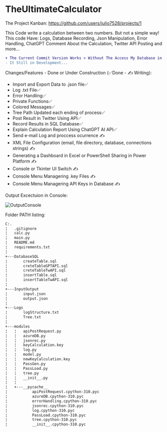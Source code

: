 # TheUltimateCalculator

The Project Kanban: https://github.com/users/julio7528/projects/1

This Code write a calculation between two numbers. But not a simple way! This code Have: Logs, Database Recording, Json Manipulation, Error Handling, ChatGPT Comment About the Calculation, Twitter API Posting and more... 
```diff
+ The Current Commit Version Works > Without The Access My Database in SQL Server
- It Still in Development...
```
Changes/Features - Done or Under Construction (✅Done - ✍️ Writing):

  - Import and Export Data to .json file✅
  - Log .txt File✅
  - Error Handling✅
  - Private Functions✅
  - Colored Messages✅
  - Tree Path Updated each ending of process✅  
  - Post Result in Twitter Using API✅
  - Record Results in SQL Database✅
  - Explain Calculation Report Using ChatGPT AI API✅
  - Send e-mail Log and proccess ocurrence ✍️
  - XML File Configuration (email, file directory, database, connections strings) ✍️
  - Generating a Dashboard in Excel or PowerShell Sharing in Power Platform ✍️
  - Console or Tkinter UI Switch ✍️
  - Console Menu Managering .key Files ✍️
  - Console Menu Managering API Keys in Database ✍️

Output Excectuion in Console:

![OutputConsole](https://user-images.githubusercontent.com/58828552/215864535-40d0fecf-52aa-4fa3-a1be-67c1cb823b76.png)

Folder PATH listing:

```bash
C:.
¦   .gitignore
¦   calc.py
¦   main.py
¦   README.md
¦   requirements.txt
¦   
+---DatabaseSQL
¦       createTable.sql
¦       creteTableGPTAPI.sql
¦       creteTableTwAPI.sql
¦       insertTable.sql
¦       insertTableTwAPI.sql
¦       
+---InputOutput
¦       input.json
¦       output.json
¦       
+---Logs
¦       logStructure.txt
¦       Tree.txt
¦       
+---modules
¦   ¦   apiPostRequest.py
¦   ¦   azureDB.py
¦   ¦   jsonrec.py
¦   ¦   keyCalculation.key
¦   ¦   log.py
¦   ¦   model.py
¦   ¦   newKeyCalculation.key
¦   ¦   PassGen.py
¦   ¦   PassLoad.py
¦   ¦   tree.py
¦   ¦   __init__.py
¦   ¦   
¦   +---__pycache__
¦           apiPostRequest.cpython-310.pyc
¦           azureDB.cpython-310.pyc
¦           errorHandling.cpython-310.pyc
¦           jsonrec.cpython-310.pyc
¦           log.cpython-310.pyc
¦           PassLoad.cpython-310.pyc
¦           tree.cpython-310.pyc
¦           __init__.cpython-310.pyc
```
